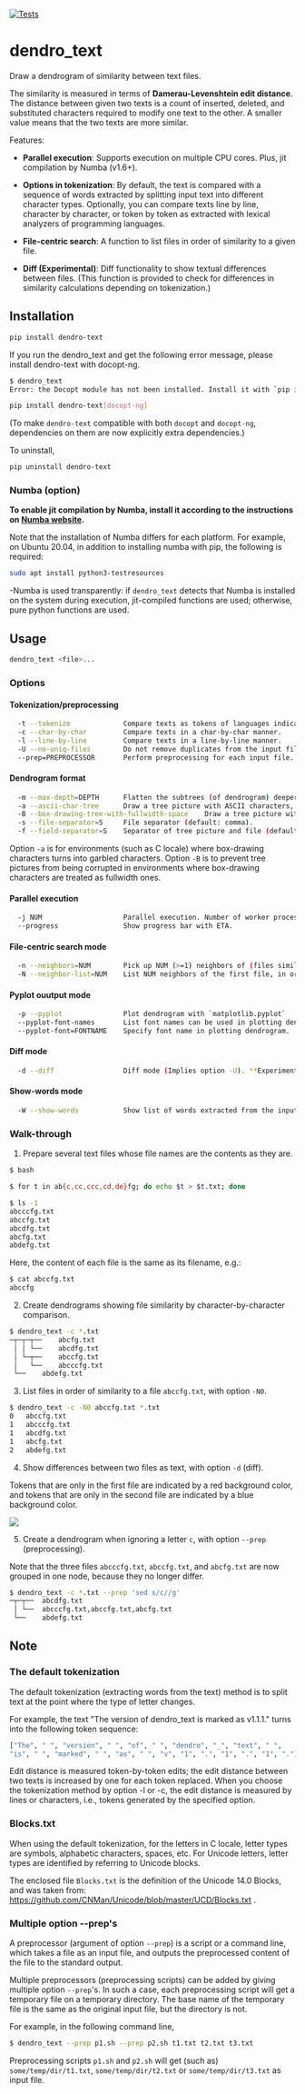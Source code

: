 [![Tests](https://github.com/tos-kamiya/dendro_text/actions/workflows/tests.yaml/badge.svg)](https://github.com/tos-kamiya/dendro_text/actions/workflows/tests.yaml)

dendro_text
===========

Draw a dendrogram of similarity between text files.

The similarity is measured in terms of **Damerau-Levenshtein edit distance**.
The distance between given two texts is a count of inserted, deleted, and substituted characters required to modify one text to the other.
A smaller value means that the two texts are more similar.

Features:

* **Parallel execution**: Supports execution on multiple CPU cores. Plus, jit compilation by Numba (v1.6+).

* **Options in tokenization**: By default, the text is compared with a sequence of words extracted by splitting input text into different character types. Optionally, you can compare texts line by line, character by character, or token by token as extracted with lexical analyzers of programming languages.

* **File-centric search**: A function to list files in order of similarity to a given file.

* **Diff (Experimental)**: Diff functionality to show textual differences between files. (This function is provided to check for differences in similarity calculations depending on tokenization.)

## Installation

```sh
pip install dendro-text
```

If you run the dendro_text and get the following error message, please install dendro-text with docopt-ng.

```sh
$ dendro_text
Error: the Docopt module has not been installed. Install it with `pip install docopt-ng`.
```

```sh
pip install dendro-text[docopt-ng]
```

(To make `dendro-text` compatible with both `docopt` and `docopt-ng`, dependencies on them are now explicitly extra dependencies.)

To uninstall,

```sh
pip uninstall dendro-text
```

### Numba (option)

**To enable jit compilation by Numba, install it according to the instructions on [Numba website](https://numba.pydata.org/).**

Note that the installation of Numba differs for each platform. For example, on Ubuntu 20.04, in addition to installing numba with pip, the following is required:

```sh
sudo apt install python3-testresources
```

-Numba is used transparently: if `dendro_text` detects that Numba is installed on the system during execution, jit-compiled functions are used; otherwise, pure python functions are used.

## Usage

```sh
dendro_text <file>...
```

### Options

#### Tokenization/preprocessing

```sh
  -t --tokenize             Compare texts as tokens of languages indicated by file extensions, using Pygments lexer.
  -c --char-by-char         Compare texts in a char-by-char manner.
  -l --line-by-line         Compare texts in a line-by-line manner.
  -U --no-uniq-files        Do not remove duplicates from the input files.
  --prep=PREPROCESSOR       Perform preprocessing for each input file.
```

#### Dendrogram format

```sh
  -m --max-depth=DEPTH      Flatten the subtrees (of dendrogram) deeper than this.
  -a --ascii-char-tree      Draw a tree picture with ASCII characters, not box-drawing characters.
  -B --box-drawing-tree-with-fullwidth-space    Draw a tree picture with box-drawing characters and fullwidth space.
  -s --file-separator=S     File separator (default: comma).
  -f --field-separator=S    Separator of tree picture and file (default: tab).
```

Option `-a` is for environments (such as C locale) where box-drawing characters turns into garbled characters.
Option `-B` is to prevent tree pictures from being corrupted in environments where box-drawing characters are treated as fullwidth ones.

#### Parallel execution

```sh
  -j NUM                    Parallel execution. Number of worker processes.
  --progress                Show progress bar with ETA.
```

#### File-centric search mode

```sh
  -n --neighbors=NUM        Pick up NUM (>=1) neighbors of (files similar to) the first file. Drop the other files.
  -N --neighbor-list=NUM    List NUM neighbors of the first file, in order of increasing distance. `0` for +inf.
```

#### Pyplot ouutput mode

```sh
  -p --pyplot               Plot dendrogram with `matplotlib.pyplot`
  --pyplot-font-names       List font names can be used in plotting dendrogram.
  --pyplot-font=FONTNAME    Specify font name in plotting dendrogram.
```

#### Diff mode

```sh
  -d --diff                 Diff mode (Implies option -U). **Experimental.**
```

#### Show-words mode

```sh
  -W --show-words           Show list of words extracted from the input file.
```

### Walk-through

1. Prepare several text files whose file names are the contents as they are.

```sh
$ bash

$ for t in ab{c,cc,ccc,cd,de}fg; do echo $t > $t.txt; done

$ ls -1
abcccfg.txt
abccfg.txt
abcdfg.txt
abcfg.txt
abdefg.txt
```

Here, the content of each file is the same as its filename, e.g.:

```sh
$ cat abccfg.txt
abccfg
```

2. Create dendrograms showing file similarity by character-by-character comparison.

```sh
$ dendro_text -c *.txt
─┬─┬─┬──    abcfg.txt
 │ │ └──    abcdfg.txt
 │ └─┬──    abccfg.txt
 │   └──    abcccfg.txt
 └──    abdefg.txt
```

3. List files in order of similarity to a file `abccfg.txt`, with option `-N0`.

```sh
$ dendro_text -c -N0 abccfg.txt *.txt
0   abccfg.txt
1   abcccfg.txt
1   abcdfg.txt
1   abcfg.txt
2   abdefg.txt
```

4. Show differences between two files as text, with option `-d` (diff).

Tokens that are only in the first file are indicated by a red background color, and tokens that are only in the second file are indicated by a blue background color.

![](docs/images/run-diff.png)

5. Create a dendrogram when ignoring a letter `c`, with option `--prep` (preprocessing).

Note that the three files `abcccfg.txt`, `abccfg.txt`, and `abcfg.txt` are now grouped in one node, because they no longer differ.

```sh
$ dendro_text -c *.txt --prep 'sed s/c//g'
─┬─┬──  abcdfg.txt
 │ └──  abcccfg.txt,abccfg.txt,abcfg.txt
 └──    abdefg.txt
```

## Note

### The default tokenization

The default tokenization (extracting words from the text) method is to split text at the point where the type of letter changes.

For example, the text "The version of dendro_text is marked as v1.1.1." turns into the following token sequence:

```sh
["The", " ", "version", " ", "of", " ", "dendro", "_", "text", " ", 
"is", " ", "marked", " ", "as", " ", "v", "1", ".", "1", ".", "1", "."]
```

Edit distance is measured token-by-token edits; the edit distance between two texts is increased by one for each token replaced.
When you choose the tokenization method by option -l or -c, the edit distance is measured by lines or characters, i.e., tokens generated by the specified option.

### Blocks.txt

When using the default tokenization, for the letters in C locale, letter types are symbols, alphabetic characters, spaces, etc. For Unicode letters, letter types are identified by referring to Unicode blocks.

The enclosed file `Blocks.txt` is the definition of the Unicode 14.0 Blocks, and was taken from: <https://github.com/CNMan/Unicode/blob/master/UCD/Blocks.txt> .

### Multiple option --prep's

A preprocessor (argument of option `--prep`) is a script or a command line, which takes a file as an input file, and outputs the preprocessed content of the file to the standard output.

Multiple preprocessors (preprocessing scripts) can be added by giving multiple option `--prep`'s. In such a case, each preprocessing script will get a temporary file on a temporary directory.
The base name of the temporary file is the same as the original input file, but the directory is not. 

For example, in the following command line,

```sh
$ dendro_text --prep p1.sh --prep p2.sh t1.txt t2.txt t3.txt
```

Preprocessing scripts `p1.sh` and `p2.sh` will get (such as) `some/temp/dir/t1.txt`, `some/temp/dir/t2.txt` or `some/temp/dir/t3.txt` as input file.
